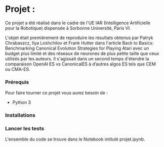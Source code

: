 # Projet : 

Ce projet a été réalisé dans le cadre de l'UE IAR (Intelligence Artificielle pour la Robotique) dispensée à Sorbonne Université, Paris VI.

L'objet était premièrement de reproduire les résultats obtenus par Patryk Chrabaszcz, Ilya Loshchilov et Frank Hutter dans l'article Back to Basics: Benchmarking Canonical Evolution Strategies for Playing Atari avec un budget plus limité et des réseaux de neurones de plus petite taille que ceux utilisés par les auteurs. Il s'agissait dans un second temps d'étendre la comparaison OpenAI ES vs CanonicalES à d’autres algos ES tels que CEM ou CMA-ES.

### Prérequis

Pour faire tourner ce projet vous aurez besoin de :

- Python 3

### Installations



### Lancer les tests

L'ensemble du code se trouve dans le Notebook intitulé projet.ipynb.
